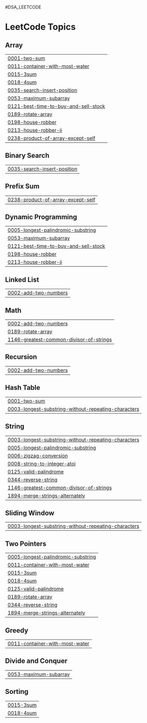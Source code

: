 #DSA_LEETCODE

<!---LeetCode Topics Start-->
# LeetCode Topics
## Array
|  |
| ------- |
| [0001-two-sum](https://github.com/Jashwanth43/DSA_LEETCODE/tree/master/0001-two-sum) |
| [0011-container-with-most-water](https://github.com/Jashwanth43/DSA_LEETCODE/tree/master/0011-container-with-most-water) |
| [0015-3sum](https://github.com/Jashwanth43/DSA_LEETCODE/tree/master/0015-3sum) |
| [0018-4sum](https://github.com/Jashwanth43/DSA_LEETCODE/tree/master/0018-4sum) |
| [0035-search-insert-position](https://github.com/Jashwanth43/DSA_LEETCODE/tree/master/0035-search-insert-position) |
| [0053-maximum-subarray](https://github.com/Jashwanth43/DSA_LEETCODE/tree/master/0053-maximum-subarray) |
| [0121-best-time-to-buy-and-sell-stock](https://github.com/Jashwanth43/DSA_LEETCODE/tree/master/0121-best-time-to-buy-and-sell-stock) |
| [0189-rotate-array](https://github.com/Jashwanth43/DSA_LEETCODE/tree/master/0189-rotate-array) |
| [0198-house-robber](https://github.com/Jashwanth43/DSA_LEETCODE/tree/master/0198-house-robber) |
| [0213-house-robber-ii](https://github.com/Jashwanth43/DSA_LEETCODE/tree/master/0213-house-robber-ii) |
| [0238-product-of-array-except-self](https://github.com/Jashwanth43/DSA_LEETCODE/tree/master/0238-product-of-array-except-self) |
## Binary Search
|  |
| ------- |
| [0035-search-insert-position](https://github.com/Jashwanth43/DSA_LEETCODE/tree/master/0035-search-insert-position) |
## Prefix Sum
|  |
| ------- |
| [0238-product-of-array-except-self](https://github.com/Jashwanth43/DSA_LEETCODE/tree/master/0238-product-of-array-except-self) |
## Dynamic Programming
|  |
| ------- |
| [0005-longest-palindromic-substring](https://github.com/Jashwanth43/DSA_LEETCODE/tree/master/0005-longest-palindromic-substring) |
| [0053-maximum-subarray](https://github.com/Jashwanth43/DSA_LEETCODE/tree/master/0053-maximum-subarray) |
| [0121-best-time-to-buy-and-sell-stock](https://github.com/Jashwanth43/DSA_LEETCODE/tree/master/0121-best-time-to-buy-and-sell-stock) |
| [0198-house-robber](https://github.com/Jashwanth43/DSA_LEETCODE/tree/master/0198-house-robber) |
| [0213-house-robber-ii](https://github.com/Jashwanth43/DSA_LEETCODE/tree/master/0213-house-robber-ii) |
## Linked List
|  |
| ------- |
| [0002-add-two-numbers](https://github.com/Jashwanth43/DSA_LEETCODE/tree/master/0002-add-two-numbers) |
## Math
|  |
| ------- |
| [0002-add-two-numbers](https://github.com/Jashwanth43/DSA_LEETCODE/tree/master/0002-add-two-numbers) |
| [0189-rotate-array](https://github.com/Jashwanth43/DSA_LEETCODE/tree/master/0189-rotate-array) |
| [1146-greatest-common-divisor-of-strings](https://github.com/Jashwanth43/DSA_LEETCODE/tree/master/1146-greatest-common-divisor-of-strings) |
## Recursion
|  |
| ------- |
| [0002-add-two-numbers](https://github.com/Jashwanth43/DSA_LEETCODE/tree/master/0002-add-two-numbers) |
## Hash Table
|  |
| ------- |
| [0001-two-sum](https://github.com/Jashwanth43/DSA_LEETCODE/tree/master/0001-two-sum) |
| [0003-longest-substring-without-repeating-characters](https://github.com/Jashwanth43/DSA_LEETCODE/tree/master/0003-longest-substring-without-repeating-characters) |
## String
|  |
| ------- |
| [0003-longest-substring-without-repeating-characters](https://github.com/Jashwanth43/DSA_LEETCODE/tree/master/0003-longest-substring-without-repeating-characters) |
| [0005-longest-palindromic-substring](https://github.com/Jashwanth43/DSA_LEETCODE/tree/master/0005-longest-palindromic-substring) |
| [0006-zigzag-conversion](https://github.com/Jashwanth43/DSA_LEETCODE/tree/master/0006-zigzag-conversion) |
| [0008-string-to-integer-atoi](https://github.com/Jashwanth43/DSA_LEETCODE/tree/master/0008-string-to-integer-atoi) |
| [0125-valid-palindrome](https://github.com/Jashwanth43/DSA_LEETCODE/tree/master/0125-valid-palindrome) |
| [0344-reverse-string](https://github.com/Jashwanth43/DSA_LEETCODE/tree/master/0344-reverse-string) |
| [1146-greatest-common-divisor-of-strings](https://github.com/Jashwanth43/DSA_LEETCODE/tree/master/1146-greatest-common-divisor-of-strings) |
| [1894-merge-strings-alternately](https://github.com/Jashwanth43/DSA_LEETCODE/tree/master/1894-merge-strings-alternately) |
## Sliding Window
|  |
| ------- |
| [0003-longest-substring-without-repeating-characters](https://github.com/Jashwanth43/DSA_LEETCODE/tree/master/0003-longest-substring-without-repeating-characters) |
## Two Pointers
|  |
| ------- |
| [0005-longest-palindromic-substring](https://github.com/Jashwanth43/DSA_LEETCODE/tree/master/0005-longest-palindromic-substring) |
| [0011-container-with-most-water](https://github.com/Jashwanth43/DSA_LEETCODE/tree/master/0011-container-with-most-water) |
| [0015-3sum](https://github.com/Jashwanth43/DSA_LEETCODE/tree/master/0015-3sum) |
| [0018-4sum](https://github.com/Jashwanth43/DSA_LEETCODE/tree/master/0018-4sum) |
| [0125-valid-palindrome](https://github.com/Jashwanth43/DSA_LEETCODE/tree/master/0125-valid-palindrome) |
| [0189-rotate-array](https://github.com/Jashwanth43/DSA_LEETCODE/tree/master/0189-rotate-array) |
| [0344-reverse-string](https://github.com/Jashwanth43/DSA_LEETCODE/tree/master/0344-reverse-string) |
| [1894-merge-strings-alternately](https://github.com/Jashwanth43/DSA_LEETCODE/tree/master/1894-merge-strings-alternately) |
## Greedy
|  |
| ------- |
| [0011-container-with-most-water](https://github.com/Jashwanth43/DSA_LEETCODE/tree/master/0011-container-with-most-water) |
## Divide and Conquer
|  |
| ------- |
| [0053-maximum-subarray](https://github.com/Jashwanth43/DSA_LEETCODE/tree/master/0053-maximum-subarray) |
## Sorting
|  |
| ------- |
| [0015-3sum](https://github.com/Jashwanth43/DSA_LEETCODE/tree/master/0015-3sum) |
| [0018-4sum](https://github.com/Jashwanth43/DSA_LEETCODE/tree/master/0018-4sum) |
<!---LeetCode Topics End-->
